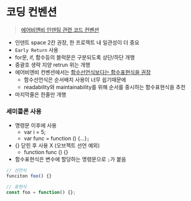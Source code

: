 # 코딩 컨벤션

> [에어비앤비 인덴팅 관련 코드 컨벤션](https://github.com/airbnb/javascript#whitespace--spaces)

- 인덴트 space 2칸 권장, 한 프로젝트 내 일관성이 더 중요
- `Early Return` 사용
- for문, if, 함수등의 블럭문은 구분되도록 상단/하단 개행
- 중괄호 생략 지양
retrun 위는 개행
- 에어비엔비 컨벤션에서는 [함수선언식보다는 함수표현식을 권장](https://airbnb.io/javascript/#functions--declarations)
    - 함수선언식은 순서배치 사용이 너무 쉽기때문에
    - readability와 maintainability를 위해 순서를 중시하는 함수표현식을 추천
- 마지막줄은 한줄만 개행

### 세미콜론 사용

- 명령문 이후에 사용
    - var i = 5;
    - var func = function () {...}`;`
- {} 닫힌 후 사용 X (오브젝트 선언 예외)
    - function func () {}
- 함수표현식은 변수에 할당하는 명령문으로 `;`가 붙음

```JavaScript
// 선언식
funciton foo() {}

// 표현식
const foo = function() {};
```


